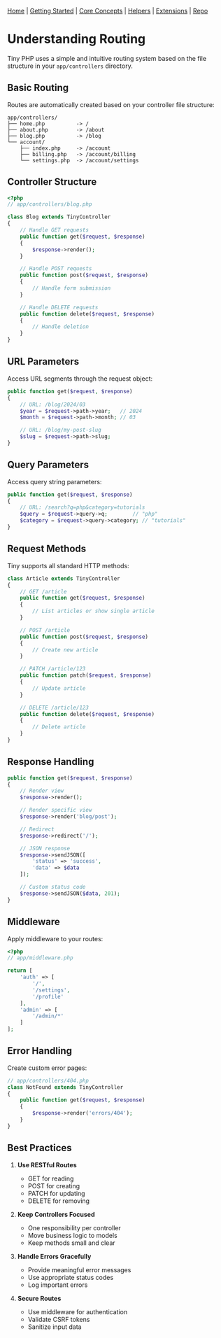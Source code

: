 [Home](../readme.md) | [Getting Started](../getting-started) | [Core Concepts](../core-concepts) | [Helpers](../helpers) | [Extensions](../extensions) | [Repo](https://github.com/ranaroussi/tiny)

# Understanding Routing

Tiny PHP uses a simple and intuitive routing system based on the file structure in your `app/controllers` directory.

## Basic Routing

Routes are automatically created based on your controller file structure:

```
app/controllers/
├── home.php          -> /
├── about.php         -> /about
├── blog.php          -> /blog
└── account/
    ├── index.php     -> /account
    ├── billing.php   -> /account/billing
    └── settings.php  -> /account/settings
```

## Controller Structure

```php
<?php
// app/controllers/blog.php

class Blog extends TinyController
{
    // Handle GET requests
    public function get($request, $response)
    {
        $response->render();
    }

    // Handle POST requests
    public function post($request, $response)
    {
        // Handle form submission
    }

    // Handle DELETE requests
    public function delete($request, $response)
    {
        // Handle deletion
    }
}
```

## URL Parameters

Access URL segments through the request object:

```php
public function get($request, $response)
{
    // URL: /blog/2024/03
    $year = $request->path->year;   // 2024
    $month = $request->path->month; // 03

    // URL: /blog/my-post-slug
    $slug = $request->path->slug;
}
```

## Query Parameters

Access query string parameters:

```php
public function get($request, $response)
{
    // URL: /search?q=php&category=tutorials
    $query = $request->query->q;        // "php"
    $category = $request->query->category; // "tutorials"
}
```

## Request Methods

Tiny supports all standard HTTP methods:

```php
class Article extends TinyController
{
    // GET /article
    public function get($request, $response)
    {
        // List articles or show single article
    }

    // POST /article
    public function post($request, $response)
    {
        // Create new article
    }

    // PATCH /article/123
    public function patch($request, $response)
    {
        // Update article
    }

    // DELETE /article/123
    public function delete($request, $response)
    {
        // Delete article
    }
}
```

## Response Handling

```php
public function get($request, $response)
{
    // Render view
    $response->render();

    // Render specific view
    $response->render('blog/post');

    // Redirect
    $response->redirect('/');

    // JSON response
    $response->sendJSON([
        'status' => 'success',
        'data' => $data
    ]);

    // Custom status code
    $response->sendJSON($data, 201);
}
```

## Middleware

Apply middleware to your routes:

```php
<?php
// app/middleware.php

return [
    'auth' => [
        '/',
        '/settings',
        '/profile'
    ],
    'admin' => [
        '/admin/*'
    ]
];
```

## Error Handling

Create custom error pages:

```php
// app/controllers/404.php
class NotFound extends TinyController
{
    public function get($request, $response)
    {
        $response->render('errors/404');
    }
}
```

## Best Practices

1. **Use RESTful Routes**
   - GET for reading
   - POST for creating
   - PATCH for updating
   - DELETE for removing

2. **Keep Controllers Focused**
   - One responsibility per controller
   - Move business logic to models
   - Keep methods small and clear

3. **Handle Errors Gracefully**
   - Provide meaningful error messages
   - Use appropriate status codes
   - Log important errors

4. **Secure Routes**
   - Use middleware for authentication
   - Validate CSRF tokens
   - Sanitize input data
